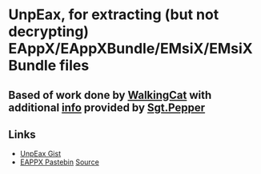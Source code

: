 # UnpEax, for extracting (but not decrypting) EAppX/EAppXBundle/EMsiX/EMsiXBundle files

## Based of work done by [WalkingCat](https://twitter.com/_h0x0d_) with additional [info](EAPPX_Info.md) provided by [Sgt.Pepper](https://twitter.com/sgtpepp4r)


## Links

* [UnpEax Gist](https://gist.github.com/WalkingCat/1c119933f7f6ce0e00c45a4fb80f2686)
* [EAPPX Pastebin](https://pastebin.com/zH5tet0b) [Source](https://twitter.com/sgtpepp4r/status/1268608220483874816)

